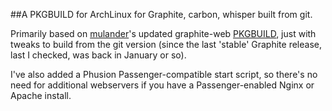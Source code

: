 ##A PKGBUILD for ArchLinux for Graphite, carbon, whisper built from git.

Primarily based on [mulander](https://github.com/mulander)'s updated graphite-web [PKGBUILD](https://github.com/mulander/graphite-web-aur), just with tweaks to build from the git version (since the last 'stable' Graphite release, last I checked, was back in January or so).  

I've also added a Phusion Passenger-compatible start script, so there's no need for additional webservers if you have a Passenger-enabled Nginx or Apache install. 


